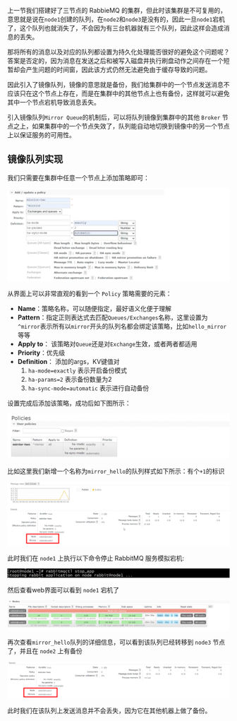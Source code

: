 上一节我们搭建好了三节点的 RabbieMQ 的集群，但此时该集群是不可复用的，意思就是说在`node1`创建的队列，在`node2`和`node3`是没有的，因此一旦`node1`宕机了，这个队列也就消失了，不会因为有三台机器就有三个队列，因此这样会造成消息的丢失。

那将所有的消息以及对应的队列都设置为持久化处理能否很好的避免这个问题呢？答案是否定的，因为消息在发送之后和被写入磁盘井执行刷盘动作之间存在一个短暂却会产生问题的时间窗，因此该方式仍然无法避免由于缓存导致的问题。

因此引入了镜像队列，镜像的意思就是备份，我们给集群中的一个节点发送消息不应该只在这个节点上存在，而是在集群中的其他节点上也有备份，这样就可以避免其中一个节点宕机导致消息丢失。

引入镜像队列`Mirror Queue`的机制后，可以将队列镜像到集群中的其他 `Broker` 节点之上，如果集群中的一个节点失效了，队列能自动地切换到镜像中的另一个节点上以保证服务的可用性。

## 镜像队列实现

我们只需要在集群中任意一个节点上添加策略即可：

![img_7.png](img_7.png)

从界面上可以非常直观的看到一个 `Policy` 策略需要的元素：

* **Name**：策略名称，可以随便指定，最好语义化便于理解
* **Pattern**：指定正则表达式去匹配`Queues/Exchanges`名称，这里设置为`^mirror`表示所有以`mirror`开头的队列名都会绑定该策略，比如`hello_mirror`等等
* **Apply to**： 该策略对`Queue`还是对`Exchange`生效，或者两者都适用
* **Priority**：优先级
* **Definition**： 添加的args，KV键值对
  1. `ha-mode=exactly` 表示开启备份模式 
  2. `ha-params=2` 表示备份数量为2 
  3. `ha-sync-mode=automatic` 表示进行自动备份

设置完成后添加该策略，成功后如下图所示：

![img_8.png](img_8.png)

比如这里我们新增一个名称为`mirror_hello`的队列样式如下所示：有个`+1`的标识

![img_9.png](img_9.png)

此时我们在 `node1` 上执行以下命令停止 RabbitMQ 服务模拟宕机:

![img_10.png](img_10.png)

然后查看web界面可以看到 `node1` 宕机了

![img_11.png](img_11.png)

再次查看`mirror_hello`队列的详细信息，可以看到该队列已经转移到 `node3` 节点了，并且在 `node2` 上有备份

![img_12.png](img_12.png)

此时我们在该队列上发送消息并不会丢失，因为它在其他机器上做了备份。